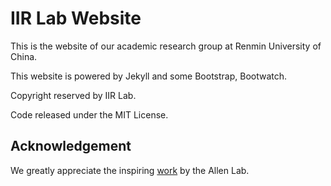 # IIR Lab Website

This is the website of our academic research group at Renmin University of China.

This website is powered by Jekyll and some Bootstrap, Bootwatch.



Copyright reserved by IIR Lab.

Code released under the MIT License.

## Acknowledgement

We greatly appreciate the inspiring [work](https://github.com/mpa139/allanlab) by the Allen Lab.

